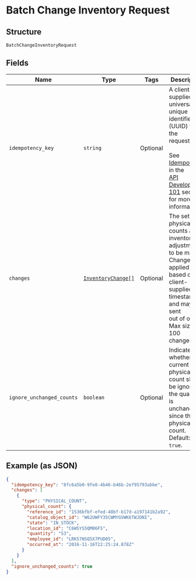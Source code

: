 
# Batch Change Inventory Request

## Structure

`BatchChangeInventoryRequest`

## Fields

| Name | Type | Tags | Description |
|  --- | --- | --- | --- |
| `idempotency_key` | `string` | Optional | A client-supplied, universally unique identifier (UUID) for the<br>request.<br><br>See [Idempotency](https://developer.squareup.com/docs/basics/api101/idempotency) in the<br>[API Development 101](https://developer.squareup.com/docs/basics/api101/overview) section for more<br>information. |
| `changes` | [`InventoryChange[]`](/doc/models/inventory-change.md) | Optional | The set of physical counts and inventory adjustments to be made.<br>Changes are applied based on the client-supplied timestamp and may be sent<br>out of order. Max size is 100 changes. |
| `ignore_unchanged_counts` | `boolean` | Optional | Indicates whether the current physical count should be ignored if<br>the quantity is unchanged since the last physical count. Default: `true`. |

## Example (as JSON)

```json
{
  "idempotency_key": "8fc6a5b0-9fe8-4b46-b46b-2ef95793abbe",
  "changes": [
    {
      "type": "PHYSICAL_COUNT",
      "physical_count": {
        "reference_id": "1536bfbf-efed-48bf-b17d-a197141b2a92",
        "catalog_object_id": "W62UWFY35CWMYGVWK6TWJDNI",
        "state": "IN_STOCK",
        "location_id": "C6W5YS5QM06F5",
        "quantity": "53",
        "employee_id": "LRK57NSQ5X7PUD05",
        "occurred_at": "2016-11-16T22:25:24.878Z"
      }
    }
  ],
  "ignore_unchanged_counts": true
}
```

